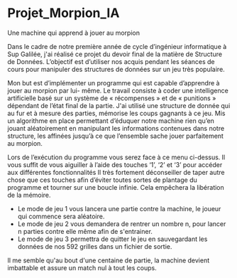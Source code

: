 # Projet_Morpion_IA
Une machine qui apprend à jouer au morpion

Dans le cadre de notre première année de cycle d’ingénieur informatique à Sup Galilée, 
j'ai réalisé ce projet du devoir final de la matière de Structure de Données. 
L’objectif est d’utiliser nos acquis pendant les séances de cours pour manipuler des structures de données sur un jeu très populaire.

Mon but est d’implémenter un programme qui est capable d’apprendre à jouer au morpion par lui- même.
Le travail consiste à coder une intelligence artificielle basé sur un système de « récompenses » et de « punitions » dépendant de l’état final de la partie. 
J'ai utilisé une structure de donnée qui au fur et à mesure des parties, mémorise les coups gagnants à ce jeu.
Mis un algorithme en place permettant d’éduquer notre machine rien qu’en jouant aléatoirement en manipulant les informations contenues dans notre structure,
les affinées jusqu’à ce que l’ensemble sache jouer parfaitement au morpion.


Lors de l’exécution du programme vous serez face à ce menu ci-dessus.
Il vous suffit de vous aiguiller à l’aide des touches ‘1’, ‘2’ et ‘3’ pour accéder aux différentes fonctionnalités
Il très fortement déconseiller de taper autre chose que ces touches afin d’éviter toutes sortes de plantage du programme et tourner sur une boucle infinie. 
Cela empêchera la libération de la mémoire.
- Le mode de jeu 1 vous lancera une partie contre la machine, le joueur qui commence sera aléatoire.
- Le mode de jeu 2 vous demandera de rentrer un nombre n, pour lancer n parties contre elle même afin de s'entrainer.
- Le mode de jeu 3 permettra de quitter le jeu en sauvegardant les données de nos 592 grilles dans un
fichier de sortie.


Il me semble qu'au bout d'une centaine de partie, la machine devient imbattable et assure un match nul à tout les coups.



